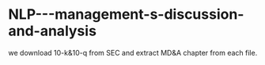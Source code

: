 # NLP---management-s-discussion-and-analysis
we download 10-k&amp;10-q from SEC and extract MD&amp;A chapter from each file.

